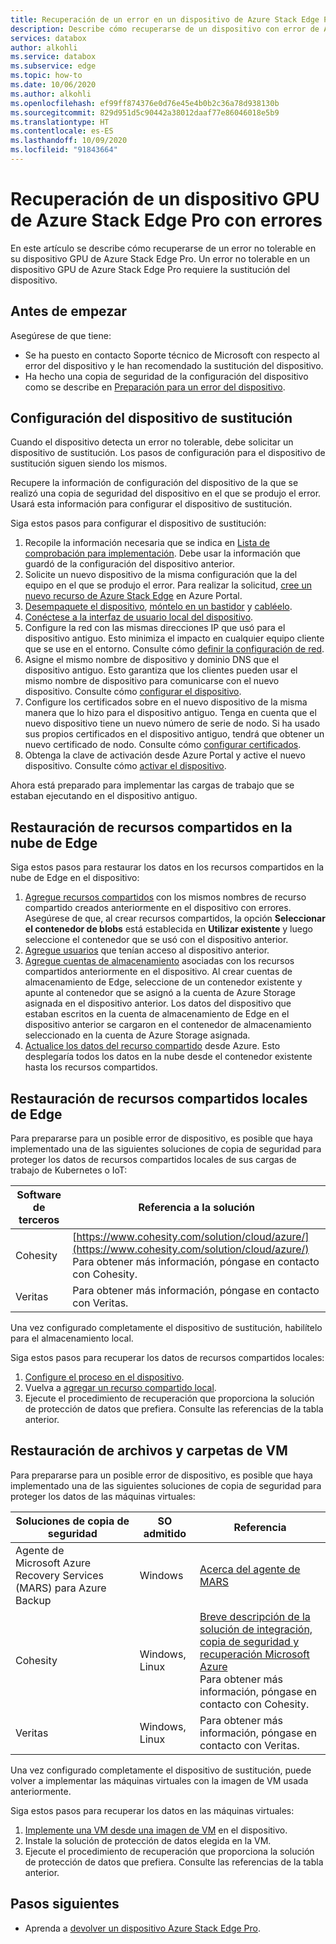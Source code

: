 ```yaml
---
title: Recuperación de un error en un dispositivo de Azure Stack Edge Pro
description: Describe cómo recuperarse de un dispositivo con error de Azure Stack Edge Pro.
services: databox
author: alkohli
ms.service: databox
ms.subservice: edge
ms.topic: how-to
ms.date: 10/06/2020
ms.author: alkohli
ms.openlocfilehash: ef99ff874376e0d76e45e4b0b2c36a78d938130b
ms.sourcegitcommit: 829d951d5c90442a38012daaf77e86046018e5b9
ms.translationtype: HT
ms.contentlocale: es-ES
ms.lasthandoff: 10/09/2020
ms.locfileid: "91843664"
---
```

# <a name="recover-from-a-failed-azure-stack-edge-pro-gpu-device"></a>Recuperación de un dispositivo GPU de Azure Stack Edge Pro con errores 

En este artículo se describe cómo recuperarse de un error no tolerable en su dispositivo GPU de Azure Stack Edge Pro. Un error no tolerable en un dispositivo GPU de Azure Stack Edge Pro requiere la sustitución del dispositivo.

## <a name="before-you-begin"></a>Antes de empezar

Asegúrese de que tiene:

- Se ha puesto en contacto Soporte técnico de Microsoft con respecto al error del dispositivo y le han recomendado la sustitución del dispositivo. 
- Ha hecho una copia de seguridad de la configuración del dispositivo como se describe en [Preparación para un error del dispositivo](azure-stack-edge-gpu-prepare-device-failure.md).


## <a name="configure-replacement-device"></a>Configuración del dispositivo de sustitución

Cuando el dispositivo detecta un error no tolerable, debe solicitar un dispositivo de sustitución. Los pasos de configuración para el dispositivo de sustitución siguen siendo los mismos. 

Recupere la información de configuración del dispositivo de la que se realizó una copia de seguridad del dispositivo en el que se produjo el error. Usará esta información para configurar el dispositivo de sustitución.  

Siga estos pasos para configurar el dispositivo de sustitución:

1. Recopile la información necesaria que se indica en [Lista de comprobación para implementación](azure-stack-edge-gpu-deploy-checklist.md). Debe usar la información que guardó de la configuración del dispositivo anterior. 
1. Solicite un nuevo dispositivo de la misma configuración que la del equipo en el que se produjo el error.  Para realizar la solicitud, [cree un nuevo recurso de Azure Stack Edge](azure-stack-edge-gpu-deploy-prep.md#) en Azure Portal.
1. [Desempaquete el dispositivo](azure-stack-edge-gpu-deploy-install.md#unpack-the-device), [móntelo en un bastidor](azure-stack-edge-gpu-deploy-install.md#rack-the-device) y [cabléelo](azure-stack-edge-gpu-deploy-install.md#cable-the-device). 
1. [Conéctese a la interfaz de usuario local del dispositivo](azure-stack-edge-gpu-deploy-connect.md).
1. Configure la red con las mismas direcciones IP que usó para el dispositivo antiguo. Esto minimiza el impacto en cualquier equipo cliente que se use en el entorno. Consulte cómo [definir la configuración de red](azure-stack-edge-gpu-deploy-configure-network-compute-web-proxy.md).
1. Asigne el mismo nombre de dispositivo y dominio DNS que el dispositivo antiguo. Esto garantiza que los clientes pueden usar el mismo nombre de dispositivo para comunicarse con el nuevo dispositivo. Consulte cómo [configurar el dispositivo](azure-stack-edge-gpu-deploy-set-up-device-update-time.md).
1. Configure los certificados sobre en el nuevo dispositivo de la misma manera que lo hizo para el dispositivo antiguo. Tenga en cuenta que el nuevo dispositivo tiene un nuevo número de serie de nodo. Si ha usado sus propios certificados en el dispositivo antiguo, tendrá que obtener un nuevo certificado de nodo. Consulte cómo [configurar certificados](azure-stack-edge-gpu-deploy-configure-certificates.md).
1. Obtenga la clave de activación desde Azure Portal y active el nuevo dispositivo. Consulte cómo [activar el dispositivo](azure-stack-edge-gpu-deploy-activate.md).

Ahora está preparado para implementar las cargas de trabajo que se estaban ejecutando en el dispositivo antiguo.

## <a name="restore-edge-cloud-shares"></a>Restauración de recursos compartidos en la nube de Edge

Siga estos pasos para restaurar los datos en los recursos compartidos en la nube de Edge en el dispositivo:

1. [Agregue recursos compartidos](azure-stack-edge-j-series-manage-shares.md#add-a-share) con los mismos nombres de recurso compartido creados anteriormente en el dispositivo con errores. Asegúrese de que, al crear recursos compartidos, la opción **Seleccionar el contenedor de blobs** está establecida en **Utilizar existente** y luego seleccione el contenedor que se usó con el dispositivo anterior.
1. [Agregue usuarios](azure-stack-edge-j-series-manage-users.md#add-a-user) que tenían acceso al dispositivo anterior.
1. [Agregue cuentas de almacenamiento](azure-stack-edge-j-series-manage-storage-accounts.md#add-an-edge-storage-account) asociadas con los recursos compartidos anteriormente en el dispositivo. Al crear cuentas de almacenamiento de Edge, seleccione de un contenedor existente y apunte al contenedor que se asignó a la cuenta de Azure Storage asignada en el dispositivo anterior. Los datos del dispositivo que estaban escritos en la cuenta de almacenamiento de Edge en el dispositivo anterior se cargaron en el contenedor de almacenamiento seleccionado en la cuenta de Azure Storage asignada.
1. [Actualice los datos del recurso compartido](azure-stack-edge-j-series-manage-shares.md#refresh-shares) desde Azure. Esto desplegaría todos los datos en la nube desde el contenedor existente hasta los recursos compartidos.

## <a name="restore-edge-local-shares"></a>Restauración de recursos compartidos locales de Edge

Para prepararse para un posible error de dispositivo, es posible que haya implementado una de las siguientes soluciones de copia de seguridad para proteger los datos de recursos compartidos locales de sus cargas de trabajo de Kubernetes o IoT:

| Software de terceros           | Referencia a la solución                               |
|--------------------------------|---------------------------------------------------------|
| Cohesity                       | [https://www.cohesity.com/solution/cloud/azure/](https://www.cohesity.com/solution/cloud/azure/) <br> Para obtener más información, póngase en contacto con Cohesity.          |
| Veritas                        | Para obtener más información, póngase en contacto con Veritas.   |

Una vez configurado completamente el dispositivo de sustitución, habilítelo para el almacenamiento local. 

Siga estos pasos para recuperar los datos de recursos compartidos locales: 

1. [Configure el proceso en el dispositivo](azure-stack-edge-gpu-deploy-configure-compute.md).
1. Vuelva a [agregar un recurso compartido local](azure-stack-edge-j-series-manage-shares.md#add-a-local-share).
1. Ejecute el procedimiento de recuperación que proporciona la solución de protección de datos que prefiera. Consulte las referencias de la tabla anterior.

## <a name="restore-vm-files-and-folders"></a>Restauración de archivos y carpetas de VM

Para prepararse para un posible error de dispositivo, es posible que haya implementado una de las siguientes soluciones de copia de seguridad para proteger los datos de las máquinas virtuales:



| Soluciones de copia de seguridad        | SO admitido   | Referencia                                                                |
|-------------------------|----------------|--------------------------------------------------------------------------|
| Agente de Microsoft Azure Recovery Services (MARS) para Azure Backup | Windows        | [Acerca del agente de MARS](/azure/backup/backup-azure-about-mars)    |
| Cohesity                | Windows, Linux | [Breve descripción de la solución de integración, copia de seguridad y recuperación Microsoft Azure](https://www.cohesity.com/solution/cloud/azure) <br>Para obtener más información, póngase en contacto con Cohesity.                          |
| Veritas                 | Windows, Linux | Para obtener más información, póngase en contacto con Veritas.                    |

Una vez configurado completamente el dispositivo de sustitución, puede volver a implementar las máquinas virtuales con la imagen de VM usada anteriormente. 

Siga estos pasos para recuperar los datos en las máquinas virtuales:
 
1. [Implemente una VM desde una imagen de VM](azure-stack-edge-gpu-deploy-virtual-machine-templates.md) en el dispositivo. 
1. Instale la solución de protección de datos elegida en la VM.
1. Ejecute el procedimiento de recuperación que proporciona la solución de protección de datos que prefiera. Consulte las referencias de la tabla anterior.

## <a name="next-steps"></a>Pasos siguientes

- Aprenda a [devolver un dispositivo Azure Stack Edge Pro](azure-stack-edge-return-device.md).
